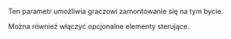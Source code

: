 Ten parametr umożliwia graczowi zamontowanie się na tym bycie.

Można również włączyć opcjonalne elementy sterujące.
